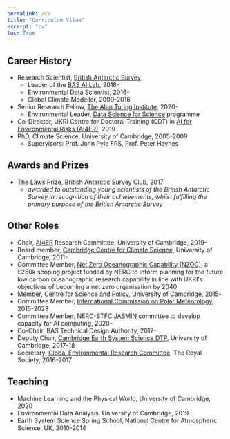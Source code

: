 ```yaml
---
permalink: /cv
title: "Curriculum Vitae"
excerpt: "cv"
toc: True
---
```


## Career History
* Research Scientist, [British Antarctic Survey](http://www.bas.ac.uk)
    * Leader of the [BAS AI Lab](http://www.bas.ac.uk/ai), 2018-
    * Environmental Data Scientist, 2016-
    * Global Climate Modeller, 2009-2016
* Senior Research Fellow, [The Alan Turing Institute](https://www.turing.ac.uk/), 2020-
    * Environmental Leader, [Data Science for Science](https://www.turing.ac.uk/research/research-programmes/data-science-science) programme
* Co-Director, UKRI Centre for Doctoral Training (CDT) in [AI for Environmental Risks (AI4ER)](https://ai4er-cdt.esc.cam.ac.uk/), 2019-
* PhD, Climate Science, University of Cambridge, 2005-2009
    * Supervisors: Prof. John Pyle FRS, Prof. Peter Haynes
    <!-- * e-Science -->
    <!-- * 5 papers -->

## Awards and Prizes
* [The Laws Prize](https://basclub.org/about/the-laws-prize/), British Antarctic Survey Club, 2017
    *  _awarded to outstanding young scientists of the British Antarctic Survey in recognition of their achievements, whilst fulfilling the primary purpose of the British Antarctic Survey_

## Other Roles
* Chair, [AI4ER](https://ai4er-cdt.esc.cam.ac.uk/) Research Committee, University of Cambridge, 2019-
* Board member, [Cambridge Centre for Climate Science](https://www.climatescience.cam.ac.uk/), University of Cambridge, 2011-
* Committee Member, [Net Zero Oceanographic Capability (NZOC)](https://projects.noc.ac.uk/nzoc/), a £250k scoping project funded by NERC to inform planning for the future low carbon oceanographic research capability in line with UKRI’s objectives of becoming a net zero organisation by 2040 
* Member, [Centre for Science and Policy](http://www.csap.cam.ac.uk/about-csap/people/our-network/), University of Cambridge, 2015-
* Committee Member, [International Commission on Polar Meteorology](http://www.icpm-iamas.aq/), 2015-2023
* Committee Member, NERC-STFC [JASMIN](http://www.jasmin.ac.uk/) committee to develop capacity for AI computing, 2020-
* Co-Chair, BAS Technical Design Authority, 2017-
* Deputy Chair, [Cambridge Earth System Science DTP](http://essdtp.esc.cam.ac.uk/), University of Cambridge, 2017-18 
* Secretary, [Global Environmental Research Committee](https://royalsociety.org/topics-policy/energy-environment-climate/global-environmental-research-committee/), The Royal Society, 2016-2017

## Teaching
* Machine Learning and the Physical World, University of Cambridge, 2020
* Environmental Data Analysis, University of Cambridge, 2019-
* Earth System Science Spring School, National Centre for Atmospheric Science, UK, 2010-2014

<!-- ## Selected Talks
_coming soon_ -->